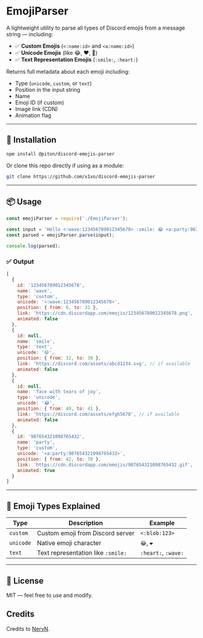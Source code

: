 # EmojiParser

A lightweight utility to parse all types of Discord emojis from a message string — including:

- ✅ **Custom Emojis** (`<:name:id>` and `<a:name:id>`)
- ✅ **Unicode Emojis** (like 😂, ❤️, 🐍)
- ✅ **Text Representation Emojis** (`:smile:`, `:heart:`)

Returns full metadata about each emoji including:
- Type (`unicode`, `custom`, or `text`)
- Position in the input string
- Name
- Emoji ID (if custom)
- Image link (CDN)
- Animation flag

---

## 🔧 Installation

```bash
npm install @piton/discord-emojis-parser
````

Or clone this repo directly if using as a module:

```bash
git clone https://github.com/x1xo/discord-emojis-parser
```

---

## 📦 Usage

```js
const emojiParser = require('./EmojiParser');

const input = 'Hello <:wave:123456789012345678> :smile: 😂 <a:party:987654321098765432>';
const parsed = emojiParser.parse(input);

console.log(parsed);
```

### ✅ Output

```js
[
  {
    id: '123456789012345678',
    name: 'wave',
    type: 'custom',
    unicode: '<:wave:123456789012345678>',
    position: { from: 6, to: 31 },
    link: 'https://cdn.discordapp.com/emojis/123456789012345678.png',
    animated: false
  },
  {
    id: null,
    name: 'smile',
    type: 'text',
    unicode: '😄',
    position: { from: 32, to: 39 },
    link: 'https://discord.com/assets/abcd1234.svg', // if available
    animated: false
  },
  {
    id: null,
    name: 'face with tears of joy',
    type: 'unicode',
    unicode: '😂',
    position: { from: 40, to: 41 },
    link: 'https://discord.com/assets/efgh5678', // if available
    animated: false
  },
  {
    id: '987654321098765432',
    name: 'party',
    type: 'custom',
    unicode: '<a:party:987654321098765432>',
    position: { from: 42, to: 70 },
    link: 'https://cdn.discordapp.com/emojis/987654321098765432.gif',
    animated: true
  }
]
```

---

## 🧠 Emoji Types Explained

| Type      | Description                        | Example             |
| --------- | ---------------------------------- | ------------------- |
| `custom`  | Custom emoji from Discord server   | `<:blob:123>`       |
| `unicode` | Native emoji character             | `😂`, `❤️`          |
| `text`    | Text representation like `:smile:` | `:heart:`, `:wave:` |

---

## 📜 License

MIT — feel free to use and modify.

## Credits

Credits to [NervN](https://github.com/NervN/discord-emojis).